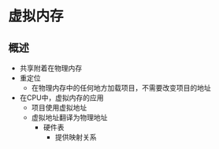 # 虚拟内存
## 概述
- 共享附着在物理内存
- 重定位
	- 在物理内存中的任何地方加载项目，不需要改变项目的地址
- 在CPU中，虚拟内存的应用
	- 项目使用虚拟地址
	- 虚拟地址翻译为物理地址
		- 硬件表
			- 提供映射关系